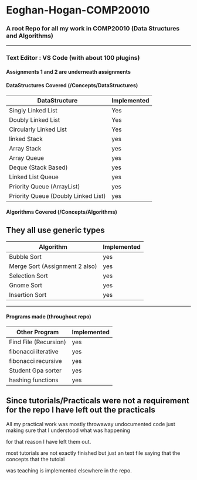 # Eoghan-Hogan-COMP20010

### A root Repo for all my work in COMP20010 (Data Structures and Algorithms)

---

### Text Editor : VS Code (with about 100 plugins)

#### Assignments 1 and 2 are underneath assignments

#### DataStructures Covered (/Concepts/DataStructures)

| DataStructure                       | Implemented |
| ----------------------------------- | ----------- |
| Singly Linked List                  | Yes         |
| Doubly Linked List                  | Yes         |
| Circularly Linked List              | Yes         |
| linked Stack                        | yes         |
| Array Stack                         | yes         |
| Array Queue                         | yes         |
| Deque (Stack Based)                 | yes         |
| Linked List Queue                   | yes         |
| Priority Queue (ArrayList)          | yes         |
| Priority Queue (Doubly Linked List) | yes         |

#### Algorithms Covered (/Concepts/Algorithms)

## They all use generic types

| Algorithm                      | Implemented |
| ------------------------------ | ----------- |
| Bubble Sort                    | yes         |
| Merge Sort (Assignment 2 also) | yes         |
| Selection Sort                 | yes         |
| Gnome Sort                     | yes         |
| Insertion Sort                 | yes         |

---

#### Programs made (throughout repo)

| Other Program         | Implemented |
| --------------------- | ----------- |
| Find File (Recursion) | yes         |
| fibonacci iterative   | yes         |
| fibonacci recursive   | yes         |
| Student Gpa sorter    | yes         |
| hashing functions     | yes         |

## Since tutorials/Practicals were not a requirement for the repo I have left out the practicals

All my practical work was mostly throwaway undocumented code just making sure that I understood what was happening

for that reason I have left them out.

most tutorials are not exactly finished but just an text file saying that the concepts that the tutoial

was teaching is implemented elsewhere in the repo.
